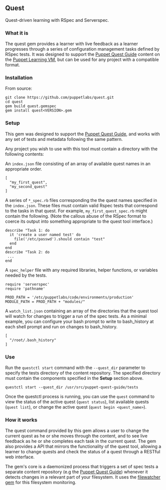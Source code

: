 ## Quest

Quest-driven learning with RSpec and Serverspec.

### What it is

The quest gem provides a learner with live feedback as a learner progresses through
a series of configuration management tasks defined by RSpec tests.
It was designed to support the [Puppet Quest Guide](https://github.com/puppetlabs/puppet-quest-guide)
content on the [Puppet Learning VM](https://puppetlabs.com/download-learning-vm), but can be
used for any project with a compatible format.

### Installation

From source:

    git clone https://github.com/puppetlabs/quest.git
    cd quest
    gem build quest.gemspec
    gem install quest<VERSION>.gem

### Setup

This gem was designed to support the [Puppet Quest Guide](https://github.com/puppetlabs/puppet-quest-guide),
and works with any set of tests and metadata following the same pattern.

Any project you wish to use with this tool must contain a directory with the following contents:

An `index.json` file consisting of an array of available quest names in an appropriate order.

```
[
  "my_first_quest",
  "my_second_quest"
]
```

A series of `*_spec.rb` files corresponding the the quest names specified in the `index.json`.
These files must contain valid Rspec tests that correspond to the tasks in that quest. For example,
`my_first_quest_spec.rb` might contain the following. (Note the callous abuse of the RSpec format to
coerce its output into something appropriate to the quest tool interface.)

```
describe "Task 1: do
  it 'create a user named test' do
    file('/etc/passwd').should contain "test"
  end
end
describe "Task 2: do
 ...
end
```

A `spec_helper` file with any required libraries, helper functions, or variables
needed by the tests.

```
require 'serverspec'
require 'pathname'

PROD_PATH = '/etc/puppetlabs/code/environments/production'
MODULE_PATH = PROD_PATH + "modules/"
```

A `watch_list.json` containing an array of the directories that the quest tool will watch
for changes to trigger a run of the spec tests. As a minimal example, you can configure your
bash prompt to write to bash_history at each shell prompt and run on changes to bash_history.

```
[
  "/root/.bash_history"
]
```

### Use

Run the `questctl start` command with the `--quest_dir` parameter to specify
the tests directory of the content repository. The specified directory must contain
the components specified in the **Setup** section above.

    questctl start --quest_dir /usr/src/puppet-quest-guide/tests

Once the questctl process is running, you can use the `quest` command
to view the status of the active quest (`quest status`), list available quests
(`quest list`), or change the active quest (`quest begin <quest_name>`).

### How it works

The quest command provided by this gem allows a user to change the current quest as he or she moves
through the content, and to see live feedback as he or she completes each task in the current quest.
The gem also provides a API that mirrors the functionality of the quest tool, allowing a learner to
change quests and check the status of a quest through a RESTful web interface.

The gem's core is a daemonized process that triggers a set of spec tests a separate
content repository (e.g the [Puppet Quest Guide](https://github.com/puppetlabs/puppet-quest-guide))
whenever it detects changes in a relevant part of your filesystem. It uses the [filewatcher gem](https://github.com/thomasfl/filewatcher)
for this filesystem monitoring.
